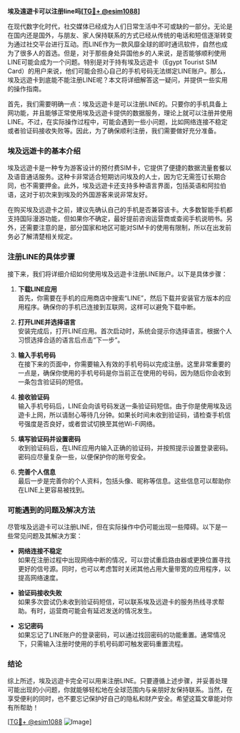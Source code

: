 **埃及遠遊卡可以注册line吗[[TG💪+ @esim1088](https://t.me/s/esim1088)]**

在现代数字化时代，社交媒体已经成为人们日常生活中不可或缺的一部分。无论是在国内还是国外，与朋友、家人保持联系的方式已经从传统的电话和短信逐渐转变为通过社交平台进行互动。而LINE作为一款风靡全球的即时通讯软件，自然也成为了很多人的首选。但是，对于那些身处异国他乡的人来说，是否能够顺利使用LINE可能会成为一个问题。特别是对于持有埃及远遊卡（Egypt Tourist SIM Card）的用户来说，他们可能会担心自己的手机号码无法绑定LINE账户。那么，埃及远遊卡到底能不能注册LINE呢？本文将详细解答这一疑问，并提供一些实用的操作指南。

首先，我们需要明确一点：埃及远遊卡是可以注册LINE的。只要你的手机具备上网功能，并且能够正常使用埃及远遊卡提供的数据服务，理论上就可以注册并使用LINE。不过，在实际操作过程中，可能会遇到一些小问题，比如网络连接不稳定或者验证码接收失败等。因此，为了确保顺利注册，我们需要做好充分准备。

### 埃及远遊卡的基本介绍

埃及远遊卡是一种专为游客设计的预付费SIM卡，它提供了便捷的数据流量套餐以及语音通话服务。这种卡非常适合短期访问埃及的人士，因为它无需签订长期合同，也不需要押金。此外，埃及远遊卡还支持多种语言界面，包括英语和阿拉伯语，这对于初次来到埃及的外国游客来说非常友好。

在购买埃及远遊卡之前，建议先确认自己的手机是否兼容该卡。大多数智能手机都支持国际漫游功能，但如果你不确定，最好提前咨询运营商或查阅手机说明书。另外，还需要注意的是，部分国家和地区可能对SIM卡的使用有限制，所以在出发前务必了解清楚相关规定。

### 注册LINE的具体步骤

接下来，我们将详细介绍如何使用埃及远遊卡注册LINE账户。以下是具体步骤：

1. **下载LINE应用**  
   首先，你需要在手机的应用商店中搜索“LINE”，然后下载并安装官方版本的应用程序。确保你的手机已连接到互联网，这样可以避免下载中断。

2. **打开LINE并选择语言**  
   安装完成后，打开LINE应用。首次启动时，系统会提示你选择语言。根据个人习惯选择合适的语言后点击“下一步”。

3. **输入手机号码**  
   在接下来的页面中，你需要输入有效的手机号码以完成注册。这里非常重要的一点是，确保你使用的手机号码是你当前正在使用的号码，因为随后你会收到一条包含验证码的短信。

4. **接收验证码**  
   输入手机号码后，LINE会向该号码发送一条验证码短信。由于你是使用埃及远遊卡上网，所以请耐心等待几分钟。如果长时间未收到验证码，请检查手机信号强度是否良好，或者尝试切换至其他Wi-Fi网络。

5. **填写验证码并设置密码**  
   收到验证码后，在LINE应用内输入正确的验证码，并按照提示设置登录密码。密码应尽量复杂一些，以便保护你的账号安全。

6. **完善个人信息**  
   最后一步是完善你的个人资料，包括头像、昵称等信息。这些信息可以帮助你在LINE上更容易被找到。

### 可能遇到的问题及解决方法

尽管埃及远遊卡可以注册LINE，但在实际操作中仍可能出现一些障碍。以下是一些常见问题及其解决方案：

- **网络连接不稳定**  
  如果在注册过程中出现网络中断的情况，可以尝试重启路由器或更换位置寻找更好的信号源。同时，也可以考虑暂时关闭其他占用大量带宽的应用程序，以提高网络速度。

- **验证码接收失败**  
  如果多次尝试仍未收到验证码短信，可以联系埃及远遊卡的服务热线寻求帮助。有时，运营商可能会有延迟发送的情况发生。

- **忘记密码**  
  如果忘记了LINE账户的登录密码，可以通过找回密码的功能重置。通常情况下，只需输入注册时使用的手机号码即可触发密码重置流程。

### 结论

综上所述，埃及远遊卡完全可以用来注册LINE。只要遵循上述步骤，并妥善处理可能出现的小问题，你就能够轻松地在全球范围内与亲朋好友保持联系。当然，在享受便利的同时，也不要忘记保护好自己的隐私和财产安全。希望这篇文章能对你有所帮助！

[[TG💪+ @esim1088](https://t.me/s/esim1088) ![Image](https://i.postimg.cc/4NQfJmqS/Snipaste-2025-05-13-00-14-12.png)]